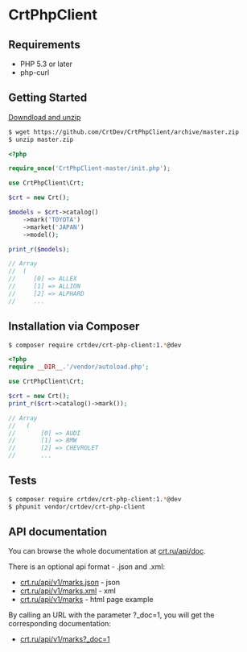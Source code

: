 CrtPhpClient
============

Requirements
------------

 * PHP 5.3 or later
 * php-curl

Getting Started
---------------

[Downdload and unzip](https://github.com/CrtDev/CrtPhpClient/archive/master.zip)

```bash
$ wget https://github.com/CrtDev/CrtPhpClient/archive/master.zip
$ unzip master.zip
```

```php
<?php

require_once('CrtPhpClient-master/init.php');

use CrtPhpClient\Crt;

$crt = new Crt();

$models = $crt->catalog()
    ->mark('TOYOTA')
    ->market('JAPAN')
    ->model();

print_r($models);

// Array
//  (
//     [0] => ALLEX
//     [1] => ALLION
//     [2] => ALPHARD
//     ...
```

Installation via Composer
-------------------------

```bash
$ composer require crtdev/crt-php-client:1.*@dev
```

```php
<?php
require __DIR__.'/vendor/autoload.php';

use CrtPhpClient\Crt;

$crt = new Crt();
print_r($crt->catalog()->mark());

// Array
//   (
//       [0] => AUDI
//       [1] => BMW
//       [2] => CHEVROLET
//       ...
```

Tests
-----

```bash
$ composer require crtdev/crt-php-client:1.*@dev
$ phpunit vendor/crtdev/crt-php-client
```

API documentation
-----------------

You can browse the whole documentation at [crt.ru/api/doc](http://crt.ru/api/doc).


There is an optional api format - .json and .xml:

 * [crt.ru/api/v1/marks.json](http://crt.ru/api/v1/marks.json) - json
 * [crt.ru/api/v1/marks.xml](http://crt.ru/api/v1/marks.xml) - xml
 * [crt.ru/api/v1/marks](http://crt.ru/api/v1/marks) - html page example

By calling an URL with the parameter ?_doc=1, you will get the corresponding documentation:

 * [crt.ru/api/v1/marks?_doc=1](http://crt.ru/api/v1/marks?_doc=1)